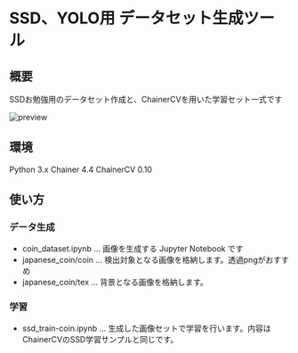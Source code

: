 # SSD、YOLO用 データセット生成ツール

## 概要
SSDお勉強用のデータセット作成と、ChainerCVを用いた学習セット一式です

![preview](https://user-images.githubusercontent.com/26473720/44628613-1e0de280-a97e-11e8-8dff-1a0349a1bec5.jpg)

## 環境

Python 3.x
Chainer 4.4
ChainerCV 0.10

## 使い方

### データ生成

* coin_dataset.ipynb ... 画像を生成する Jupyter Notebook です
* japanese_coin/coin ... 検出対象となる画像を格納します。透過pngがおすすめ
* japanese_coin/tex ... 背景となる画像を格納します。

### 学習

* ssd_train-coin.ipynb ... 生成した画像セットで学習を行います。内容はChainerCVのSSD学習サンプルと同じです。
